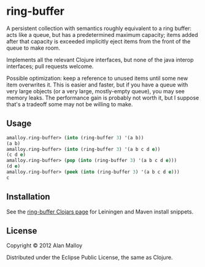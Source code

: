# ring-buffer

A persistent collection with semantics roughly equivalent to a ring buffer: acts like a queue, but
has a predetermined maximum capacity; items added after that capacity is exceeded implicitly eject
items from the front of the queue to make room.

Implements all the relevant Clojure interfaces, but none of the java interop interfaces; pull
requests welcome.

Possible optimization: keep a reference to unused items until some new item overwrites it. This is
easier and faster, but if you have a queue with very large objects (or a very large, mostly-empty
queue), you may see memory leaks. The performance gain is probably not worth it, but I suppose
that's a tradeoff some may not be willing to make.

## Usage

```clojure
amalloy.ring-buffer> (into (ring-buffer 3) '(a b))
(a b)
amalloy.ring-buffer> (into (ring-buffer 3) '(a b c d e))
(c d e)
amalloy.ring-buffer> (pop (into (ring-buffer 3) '(a b c d e)))
(d e)
amalloy.ring-buffer> (peek (into (ring-buffer 3) '(a b c d e)))
c
```

## Installation

See the [ring-buffer Clojars page](https://clojars.org/amalloy/ring-buffer) for Leiningen and Maven
install snippets.

## License

Copyright © 2012 Alan Malloy

Distributed under the Eclipse Public License, the same as Clojure.
